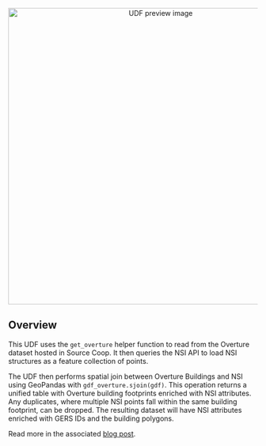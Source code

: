 <!--fused:preview-->
<p align="center"><img src="https://fused-magic.s3.us-west-2.amazonaws.com/thumbnails/udfs-staging/overture_nsi.png" width="600" alt="UDF preview image"></p>

<!--fused:readme-->
## Overview

This UDF uses the `get_overture` helper function to read from the Overture dataset hosted in Source Coop. It then queries the NSI API to load NSI structures as a feature collection of points.

The UDF then performs spatial join between Overture Buildings and NSI using GeoPandas with `gdf_overture.sjoin(gdf)`. This operation returns a unified table with Overture building footprints enriched with NSI attributes. Any duplicates, where multiple NSI points fall within the same building footprint, can be dropped. The resulting dataset will have NSI attributes enriched with GERS IDs and the building polygons.

Read more in the associated [blog post](https://docs.fused.io/blog/overture-tiles/).
